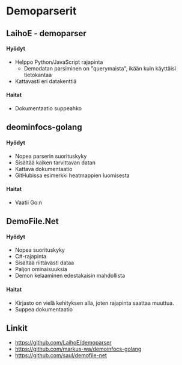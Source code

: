# Demoparserit

## LaihoE - demoparser
#### Hyödyt

- Helppo Python/JavaScript rajapinta
  - Demodatan parsiminen on "querymaista", ikään kuin käyttäisi tietokantaa
- Kattavasti eri datakenttiä

#### Haitat
- Dokumentaatio suppeahko

## deominfocs-golang

#### Hyödyt
- Nopea parserin suorituskyky
- Sisältää kaiken tarvittavan datan
- Kattava dokumentaatio
- GitHubissa esimerkki heatmappien luomisesta

#### Haitat
- Vaatii Go:n

## DemoFile.Net

#### Hyödyt
- Nopea suorituskyky
- C#-rajapinta
- Sisältää riittävästi dataa
- Paljon ominaisuuksia
- Demon kelaaminen edestakaisin mahdollista

#### Haitat
- Kirjasto on vielä kehityksen alla, joten rajapinta saattaa muuttua.
- Suppea dokumentaatio

## Linkit
- https://github.com/LaihoE/demoparser
- https://github.com/markus-wa/demoinfocs-golang
- https://github.com/saul/demofile-net
  
